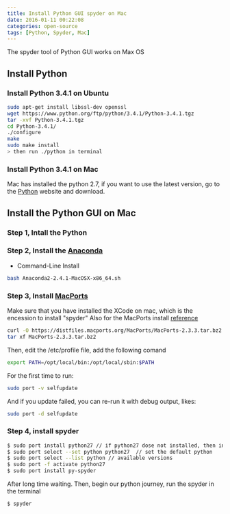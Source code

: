 ```yaml
---
title: Install Python GUI spyder on Mac
date: 2016-01-11 00:22:08
categories: open-source
tags: [Python, Spyder, Mac]
---
```


The spyder tool of Python GUI works on Max OS
<!--more-->

## Install Python

### Install Python 3.4.1 on Ubuntu

``` bash
sudo apt-get install libssl-dev openssl
wget https://www.python.org/ftp/python/3.4.1/Python-3.4.1.tgz
tar -xvf Python-3.4.1.tgz
cd Python-3.4.1/
./configure
make
sudo make install
> then run ./python in terminal
```

### Install Python 3.4.1 on Mac

Mac has installed the python 2.7, if you want to use the latest version,  go to the [Python](http://www.python.org/download/) website and download.


## Install the Python GUI on Mac

### Step 1, Intall the Python

### Step 2, Install the [Anaconda](http://www.continuum.io/downloads)

- Command-Line Install

``` bash
bash Anaconda2-2.4.1-MacOSX-x86_64.sh
```

### Step 3, Install [MacPorts](http://guide.macports.org/)

Make sure that you have installed the XCode on mac, which is the encession to install "spyder"
Also for the MacPorts install [reference](http://www.ccvita.com/434.html)


``` bash
curl -O https://distfiles.macports.org/MacPorts/MacPorts-2.3.3.tar.bz2
tar xf MacPorts-2.3.3.tar.bz2
```

Then, edit the /etc/profile file, add the following comand

``` bash
export PATH=/opt/local/bin:/opt/local/sbin:$PATH
```

For the first time to run:

``` bash
sudo port -v selfupdate
```

And if you update failed, you can re-run it with debug output, likes:

``` bash
sudo port -d selfupdate
```

### Step 4, install spyder

``` bash
$ sudo port install python27 // if python27 dose not installed, then install it before activate
$ sudo port select --set python python27  // set the default python
$ sudo port select --list python // available versions
$ sudo port -f activate python27
$ sudo port install py-spyder
```

﻿After long time waiting. Then, begin our python journey, run the spyder in the terminal

``` bash
$ spyder
```
